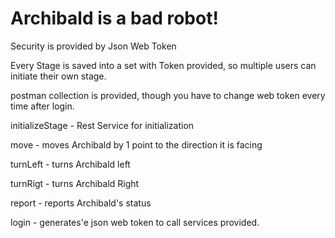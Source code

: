 # Archibald is a bad robot!


Security is provided by Json Web Token

Every Stage is saved into a set with Token provided, so multiple users can initiate their own stage.

postman collection is provided, though you have to change web token every time after login.


initializeStage - Rest Service for initialization

move - moves Archibald by 1 point to the direction it is facing

turnLeft - turns Archibald left

turnRigt - turns Archibald Right

report - reports Archibald's status

login - generates'e json web token to call services provided.

